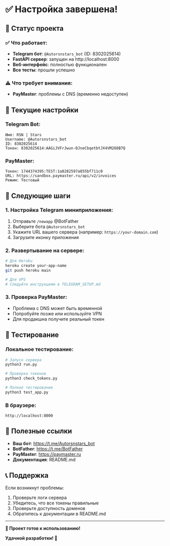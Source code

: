 # ✅ Настройка завершена!

## 🎉 Статус проекта

### ✅ Что работает:
- **Telegram бот**: `@Autorsnstars_bot` (ID: 8302025614)
- **FastAPI сервер**: запущен на http://localhost:8000
- **Веб-интерфейс**: полностью функционален
- **Все тесты**: прошли успешно

### ⚠️ Что требует внимания:
- **PayMaster**: проблемы с DNS (временно недоступен)

## 🔧 Текущие настройки

### Telegram Bot:
```
Имя: RSN | Stars
Username: @Autorsnstars_bot
ID: 8302025614
Токен: 8302025614:AAGiJVFrJwun-DJneCbqetbtJX4VM2O8B7Q
```

### PayMaster:
```
Токен: 1744374395:TEST:1a8282597a855bf711c0
URL: https://sandbox.paymaster.ru/api/v2/invoices
Режим: Тестовый
```

## 🚀 Следующие шаги

### 1. Настройка Telegram миниприложения:
1. Отправьте `/newapp` @BotFather
2. Выберите бота `@Autorsnstars_bot`
3. Укажите URL вашего сервера (например: `https://your-domain.com`)
4. Загрузите иконку приложения

### 2. Развертывание на сервере:
```bash
# Для Heroku
heroku create your-app-name
git push heroku main

# Для VPS
# Следуйте инструкциям в TELEGRAM_SETUP.md
```

### 3. Проверка PayMaster:
- Проблема с DNS может быть временной
- Попробуйте позже или используйте VPN
- Для продакшна получите реальный токен

## 📱 Тестирование

### Локальное тестирование:
```bash
# Запуск сервера
python3 run.py

# Проверка токенов
python3 check_tokens.py

# Полное тестирование
python3 test_app.py
```

### В браузере:
```
http://localhost:8000
```

## 🔗 Полезные ссылки

- **Ваш бот**: https://t.me/Autorsnstars_bot
- **BotFather**: https://t.me/BotFather
- **PayMaster**: https://paymaster.ru
- **Документация**: README.md

## 📞 Поддержка

Если возникнут проблемы:
1. Проверьте логи сервера
2. Убедитесь, что все токены правильные
3. Проверьте доступность доменов
4. Обратитесь к документации в README.md

---

**🎉 Проект готов к использованию!**

**Удачной разработки! 🚀**
